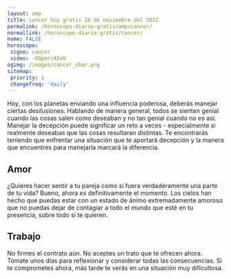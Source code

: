 ```yaml
---
layout: amp
title: cancer hoy gratis 26 de noviembre del 2022 
permalink: /horoscopo-diario-gratis/amp/cancer/
normallink: /horoscopo-diario-gratis/cancer/
home: FALSE
horoscopo:
 signo: cancer
 video: -DQpmrrAIeU
ogimg: /images/cancer_char.png
sitemap:
 priority: 1
 changefreq: 'daily'
---
```



Hoy, con los planetas enviando una influencia poderosa, deberás manejar ciertas desilusiones. Hablando de manera general, todos se sienten genial cuando las cosas salen como deseaban y no tan genial cuando no es así. Manejar la decepción puede significar un reto a veces - especialmente si realmente deseabas que las cosas resultaran distintas. Te encontrarás teniendo que enfrentar una situación que te aportará decepción y la manera que encuentres para manejarla marcará la diferencia.

## Amor

¿Quieres hacer sentir a tu pareja como si fuera verdaderamente una parte de tu vida? Bueno, ahora es definitivamente el momento. Los cielos han hecho que puedas estar con un estado de ánimo extremadamente amoroso que no puedas dejar de contagiar a todo el mundo que esté en tu presencia, sobre todo si te quieren.

## Trabajo

No firmes el contrato aún. No aceptes un trato que te ofrecen ahora. Tómate unos días para reflexionar y considerar todas las consecuencias. Si te comprometes ahora, más tarde te verás en una situación muy dificultosa.